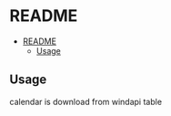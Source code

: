 # README

- [README](#readme)
  - [Usage](#usage)

## Usage

calendar is download from windapi table